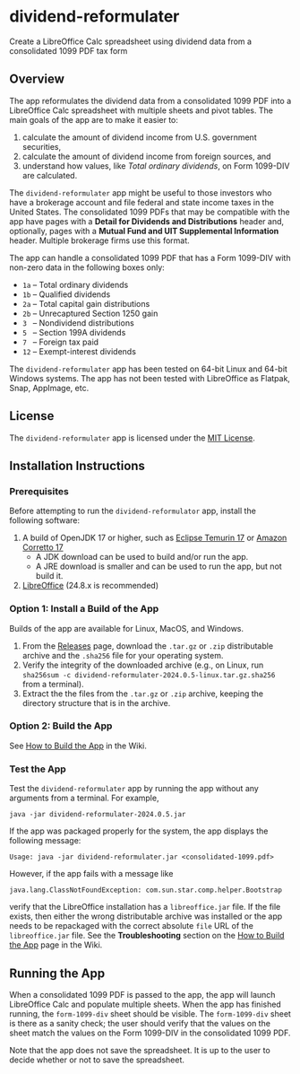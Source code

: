 # dividend-reformulater
Create a LibreOffice Calc spreadsheet using dividend data from a consolidated 1099 PDF tax form

## Overview
The app reformulates the dividend data from a consolidated 1099 PDF into a LibreOffice Calc spreadsheet with multiple sheets and pivot tables.
The main goals of the app are to make it easier to:

1. calculate the amount of dividend income from U.S. government securities,
2. calculate the amount of dividend income from foreign sources, and
3. understand how values, like *Total ordinary dividends*, on Form 1099-DIV are calculated.

The `dividend-reformulater` app might be useful to those investors who have a brokerage account and file federal and state income taxes in the United States.
The consolidated 1099 PDFs that may be compatible with the app have pages with a **Detail for Dividends and Distributions**
header and, optionally, pages with a **Mutual Fund and UIT Supplemental Information** header.
Multiple brokerage firms use this format.

The app can handle a consolidated 1099 PDF that has a Form 1099-DIV with non-zero data in the following boxes only:

* `1a` &ndash; Total ordinary dividends
* `1b` &ndash; Qualified dividends
* `2a` &ndash; Total capital gain distributions
* `2b` &ndash; Unrecaptured Section 1250 gain
* `3 ` &ndash; Nondividend distributions
* `5 ` &ndash; Section 199A dividends
* `7 ` &ndash; Foreign tax paid
* `12` &ndash; Exempt-interest dividends

The `dividend-reformulater` app has been tested on 64-bit Linux and 64-bit Windows systems.
The app has not been tested with LibreOffice as Flatpak, Snap, AppImage, etc.

## License
The `dividend-reformulater` app is licensed under the [MIT License](/LICENSE).

## Installation Instructions
### Prerequisites
Before attempting to run the `dividend-reformulator` app, install the following software:

1. A build of OpenJDK 17 or higher, such as [Eclipse Temurin 17](https://adoptium.net/temurin/releases/?version=17) or [Amazon Corretto 17](https://aws.amazon.com/corretto/)
   - A JDK download can be used to build and/or run the app.
   - A JRE download is smaller and can be used to run the app, but not build it.
2. [LibreOffice](https://www.libreoffice.org/download/download-libreoffice/) (24.8.x is recommended)

### Option 1: Install a Build of the App
Builds of the app are available for Linux, MacOS, and Windows.

1. From the [Releases](/../../releases) page, download the `.tar.gz` or `.zip` distributable archive and the `.sha256` file for your operating system.
2. Verify the integrity of the downloaded archive (e.g., on Linux, run `sha256sum -c dividend-reformulater-2024.0.5-linux.tar.gz.sha256` from a terminal).
3. Extract the the files from the `.tar.gz` or `.zip` archive, keeping the directory structure that is in the archive.

### Option 2: Build the App
See [How to Build the App](/../../wiki/How-to-Build-the-App) in the Wiki.

### Test the App
Test the `dividend-reformulater` app by running the app without any arguments from a terminal. For example,

```Shell
java -jar dividend-reformulater-2024.0.5.jar
```

If the app was packaged properly for the system, the app displays the following message:

```
Usage: java -jar dividend-reformulater.jar <consolidated-1099.pdf>
```

However, if the app fails with a message like

```
java.lang.ClassNotFoundException: com.sun.star.comp.helper.Bootstrap
```

verify that the LibreOffice installation has a `libreoffice.jar` file.
If the file exists, then either the wrong distributable archive was installed or the app needs to be repackaged with the
correct absolute `file` URL of the `libreoffice.jar` file.
See the **Troubleshooting** section on the [How to Build the App](/../../wiki/How-to-Build-the-App) page in the Wiki.

## Running the App
When a consolidated 1099 PDF is passed to the app, the app will launch LibreOffice Calc and populate multiple sheets.
When the app has finished running, the `form-1099-div` sheet should be visible.
The `form-1099-div` sheet is there as a sanity check;
the user should verify that the values on the sheet match the values on the Form 1099-DIV in the consolidated 1099 PDF.

Note that the app does not save the spreadsheet. It is up to the user to decide whether or not to save the spreadsheet.
